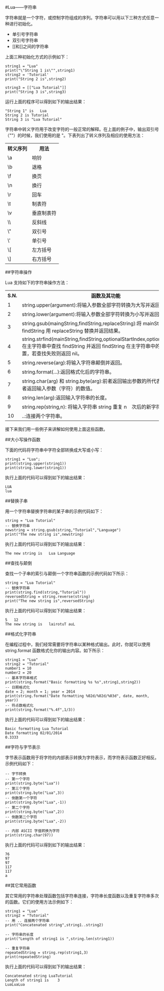 #Lua——字符串  

字符串就是一个字符，或控制字符组成的序列。字符串可以用以下三种方式任意一种进行初始化。  
<ul>
	<li>单引号字符串</li>
	<li>双引号字符串</li>
	<li>[[和]]之间的字符串</li>
</ul>  

上面三种初始化方式的示例如下：  

```
string1 = "Lua"
print("\"String 1 is\"",string1)
string2 = 'Tutorial'
print("String 2 is",string2)

string3 = [["Lua Tutorial"]]
print("String 3 is",string3)
```  

运行上面的程序可以得到如下的输出结果：  

```
"String 1" is	Lua
String 2 is	Tutorial
String 3 is	"Lua Tutorial"
```  

字符串中转义字符用于改变字符的一般正常的解释。在上面的例子中，输出双引号（""）的时候，我们使用的是 \"。下表列出了转义序列及相应的使用方法：  

<table>
	<tr>
		<th>转义序列</th>
		<th>用法</th>
	</tr>
	<tr>
		<td>\a</td>
		<td>响铃</td>
	</tr>
	<tr>
		<td>\b</td>
		<td>退格</td>
	</tr>
	<tr>
		<td>\f</td>
		<td>换页</td>
	</tr>
	<tr>
		<td>\n</td>
		<td>换行</td>
	</tr>
	<tr>
		<td>\r</td>
		<td>回车</td>
	</tr>
	<tr>
		<td>\t</td>
		<td>制表符</td>
	</tr>
	<tr>
		<td>\v</td>
		<td>垂直制表符</td>
	</tr>
	<tr>
		<td>\\</td>
		<td>反斜线</td>
	</tr>
	<tr>
		<td>\"</td>
		<td>双引号</td>
	</tr>
	<tr>
		<td>\'</td>
		<td>单引号</td>
	</tr>
	<tr>
		<td>\[</td>
		<td>左方括号</td>
	</tr>
	<tr>
		<td>\]</td>
		<td>右方括号</td>
	</tr>
</table>

##字符串操作  

Lua 支持如下的字符串操作方法：  

<table>
	<tr>
		<th>S.N.</th>
		<th>函数及其功能</th>
	</tr>
	<tr>
		<td>1</td>
		<td>string.upper(argument):将输入参数全部字符转换为大写并返回。</td>
	</tr>
	<tr>
		<td>2</td>
		<td>string.lower(argument):将输入参数全部字符转换为小写并返回。</td>
	</tr>
	<tr>
		<td>3</td>
		<td>string.gsub(maingString,findString,replaceString):将 mainString 中的所有 findString 用 replaceString 替换并返回结果。</td>
	</tr>
	<tr>
		<td>4</td>
		<td>string.strfind(mainString,findString,optionalStartIndex,optionalEndIndex):在主字符串中查找 findString 并返回 findString 在主字符串中的开始和结束位置，若查找失败则返回 nil。</td>
	</tr>
	<tr>
		<td>5</td>
		<td>string.reverse(arg):将输入字符串颠倒并返回。</td>
	</tr>
	<tr>
		<td>6</td>
		<td>string.format(...):返回格式化后的字符串。</td>
	</tr>
	<tr>
		<td>7</td>
		<td>string.char(arg) 和 string.byte(arg):前者返回输出参数的所代表的字符，后者返回输入参数（字符）的数值。</td>
	</tr>
	<tr>
		<td>8</td>
		<td>string.len(arg):返回输入字符串的长度。</td>
	</tr>
	<tr>
		<td>9</td>
		<td>string.rep(string,n): 将输入字符串 string 重复 n　次后的新字符串返回。</td>
	</tr>
	<tr>
		<td>10</td>
		<td>..:连接两个字符串。</td>
	</tr>
</table>

接下来我们用一些例子来讲解如何使用上面这些函数。  

##大小写操作函数  

下面的代码将字符串中字符全部转换成大写或小写：  

```
string1 = "Lua";
print(string.upper(string1))
print(string.lower(string1))
```  

执行上面的代码可以得到如下的输出结果：  

```
LUA
lua
```  

##替换子串  

用一个字符串替换字符串的某子串的示例代码如下：  

```
string = "Lua Tutorial"
-- 替换字符串
newstring = string.gsub(string,"Tutorial","Language")
print("The new string is",newstring)
```  

执行上面的代码可以得到如下的输出结果：  

```
The new string is	Lua Language
```  

##查找与颠倒  

查找一个子串的索引与颠倒一个字符串函数的示例代码如下所示：  

```
string = "Lua Tutorial"
-- 替换字符串
print(string.find(string,"Tutorial"))
reversedString = string.reverse(string)
print("The new string is",reversedString)
```  

执行上面的代码可以得到如下的输出结果：  

```
5	12
The new string is	lairotuT auL
```  

##格式化字符串  

在编程过程中，我们经常需要将字符串以某种格式输出。此时，你就可以使用 string.format 函数格式化你的输出内容。如下所示：  

```
string1 = "Lua"
string2 = "Tutorial"
number1 = 10
number2 = 20
-- 基本字符串格式
print(string.format("Basic formatting %s %s",string1,string2))
-- 日期格式化
date = 2; month = 1; year = 2014
print(string.format("Date formatting %02d/%02d/%03d", date, month, year))
-- 符点数格式化
print(string.format("%.4f",1/3))
```  

执行上面的代码可以得到如下的输出结果：  

```
Basic formatting Lua Tutorial
Date formatting 02/01/2014
0.3333
```  

##字符与字节表示  

字节表示函数用于将字符的内部表示转换为字符表示，而字符表示函数正好相反。 示例代码如下：  

```
-- 字节转换
-- 第一个字符
print(string.byte("Lua"))
-- 第三个字符
print(string.byte("Lua",3))
-- 倒数第一个字符
print(string.byte("Lua",-1))
-- 第二个字符
print(string.byte("Lua",2))
-- 倒数第二个字符
print(string.byte("Lua",-2))

-- 内部 ASCII 字值转换为字符
print(string.char(97))
```  

执行上面的代码可以得到如下的输出结果：  

```
76
97
97
117
117
a
```  

##其它常用函数  

其它常用的字符串处理函数包括字符串连接，字符串长度函数以及重复字符串多次的函数。它们的使用方法示例如下：  

```
string1 = "Lua"
string2 = "Tutorial"
-- 用 .. 连接两个字符串
print("Concatenated string",string1..string2)

-- 字符串的长度
print("Length of string1 is ",string.len(string1))

-- 重复字符串
repeatedString = string.rep(string1,3)
print(repeatedString)
```  

执行上面的代码可以得到如下的输出结果：  

```
Concatenated string	LuaTutorial
Length of string1 is 	3
LuaLuaLua
``` 